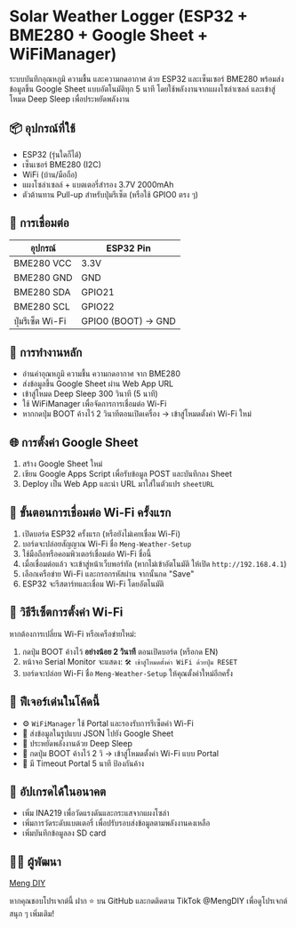 # Solar Weather Logger (ESP32 + BME280 + Google Sheet + WiFiManager)

ระบบบันทึกอุณหภูมิ ความชื้น และความกดอากาศ ด้วย ESP32 และเซ็นเซอร์ BME280 พร้อมส่งข้อมูลขึ้น Google Sheet แบบอัตโนมัติทุก 5 นาที โดยใช้พลังงานจากแผงโซล่าเซลล์ และเข้าสู่โหมด Deep Sleep เพื่อประหยัดพลังงาน

## 📦 อุปกรณ์ที่ใช้

* ESP32 (รุ่นใดก็ได้)
* เซ็นเซอร์ BME280 (I2C)
* WiFi (บ้าน/มือถือ)
* แผงโซล่าเซลล์ + แบตเตอรี่สำรอง 3.7V 2000mAh
* ตัวต้านทาน Pull-up สำหรับปุ่มรีเซ็ต (หรือใช้ GPIO0 ตรง ๆ)

## 🔌 การเชื่อมต่อ

| อุปกรณ์          | ESP32 Pin          |
| ---------------- | ------------------ |
| BME280 VCC       | 3.3V               |
| BME280 GND       | GND                |
| BME280 SDA       | GPIO21             |
| BME280 SCL       | GPIO22             |
| ปุ่มรีเซ็ต Wi-Fi | GPIO0 (BOOT) → GND |

## 🔁 การทำงานหลัก

* อ่านค่าอุณหภูมิ ความชื้น ความกดอากาศ จาก BME280
* ส่งข้อมูลขึ้น Google Sheet ผ่าน Web App URL
* เข้าสู่โหมด Deep Sleep 300 วินาที (5 นาที)
* ใช้ WiFiManager เพื่อจัดการการเชื่อมต่อ Wi-Fi
* หากกดปุ่ม BOOT ค้างไว้ 2 วินาทีตอนเปิดเครื่อง → เข้าสู่โหมดตั้งค่า Wi-Fi ใหม่

## 🌐 การตั้งค่า Google Sheet

1. สร้าง Google Sheet ใหม่
2. เขียน Google Apps Script เพื่อรับข้อมูล POST และบันทึกลง Sheet
3. Deploy เป็น Web App และนำ URL มาใส่ในตัวแปร `sheetURL`

## 📲 ขั้นตอนการเชื่อมต่อ Wi-Fi ครั้งแรก

1. เปิดบอร์ด ESP32 ครั้งแรก (หรือยังไม่เคยเชื่อม Wi-Fi)
2. บอร์ดจะปล่อยสัญญาณ Wi-Fi ชื่อ `Meng-Weather-Setup`
3. ใช้มือถือหรือคอมพิวเตอร์เชื่อมต่อ Wi-Fi ชื่อนี้
4. เมื่อเชื่อมต่อแล้ว จะเข้าสู่หน้าเว็บพอร์ทัล (หากไม่เข้าอัตโนมัติ ให้เปิด `http://192.168.4.1`)
5. เลือกเครือข่าย Wi-Fi และกรอกรหัสผ่าน จากนั้นกด "Save"
6. ESP32 จะรีสตาร์ทและเชื่อม Wi-Fi โดยอัตโนมัติ

## 🔁 วิธีรีเซ็ตการตั้งค่า Wi-Fi

หากต้องการเปลี่ยน Wi-Fi หรือเครือข่ายใหม่:

1. กดปุ่ม BOOT ค้างไว้ **อย่างน้อย 2 วินาที** ตอนเปิดบอร์ด (หรือกด EN)
2. หน้าจอ Serial Monitor จะแสดง: `🛠 เข้าสู่โหมดตั้งค่า WiFi ด้วยปุ่ม RESET`
3. บอร์ดจะปล่อย Wi-Fi ชื่อ `Meng-Weather-Setup` ให้คุณตั้งค่าใหม่อีกครั้ง

## 🔧 ฟีเจอร์เด่นในโค้ดนี้

* ⚙️ `WiFiManager` ใช้ Portal และรองรับการรีเซ็ตค่า Wi-Fi
* 💾 ส่งข้อมูลในรูปแบบ JSON ไปยัง Google Sheet
* 🔋 ประหยัดพลังงานด้วย Deep Sleep
* 📶 กดปุ่ม BOOT ค้างไว้ 2 วิ → เข้าสู่โหมดตั้งค่า Wi-Fi แบบ Portal
* 🔐 มี Timeout Portal 5 นาที ป้องกันค้าง

## 📎 อัปเกรดได้ในอนาคต

* เพิ่ม INA219 เพื่อวัดแรงดันและกระแสจากแผงโซล่า
* เพิ่มการวัดระดับแบตเตอรี่ เพื่อปรับรอบส่งข้อมูลตามพลังงานคงเหลือ
* เพิ่มบันทึกข้อมูลลง SD card

## 👨‍💻 ผู้พัฒนา

[Meng DIY](https://github.com/mengdiy)

หากคุณชอบโปรเจกต์นี้ ฝาก ⭐ บน GitHub และกดติดตาม TikTok @MengDIY เพื่อดูโปรเจกต์สนุก ๆ เพิ่มเติม!
